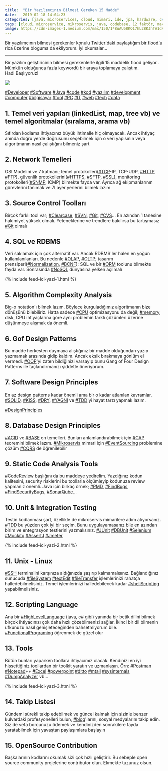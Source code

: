 ```yaml
---
title:  "Bir Yazılımcının Bilmesi Gereken 15 Madde"
date:   2019-02-18 14:04:23
categories: [java, microservices, cloud, mimari, ide, jpa, hardware, c#, tools, design patterns]
tags: [cloud, microservice, mikroservis, java, codebase, 12 faktör, maven, twelve factor, türkçe, yazılım, blog, blogger, nedir, örnek, nasıl yapılır, mehmet cem yücel]
image: https://cdn-images-1.medium.com/max/150/1*8uAU58KQ17hL28KJhTA1dA.jpeg
---
```


Bir yazılımcının bilmesi gerekenler konulu [Twitter'daki paylaştığım bir flood'u](https://twitter.com/mehmetcemyucel/status/1096710637458214916) rica üzerine bloguma da ekliyorum. İyi okumalar...

---

Bir yazılım geliştiricinin bilmesi gerekenlerle ilgili 15 maddelik flood geliyor.. Mümkün olduğunca fazla keywordü bir araya toplamaya çalıştım.  
Hadi Başlıyoruz!  

![](https://cdn-images-1.medium.com/max/800/1*8uAU58KQ17hL28KJhTA1dA.jpeg)
  
[#Developer](https://twitter.com/search?q=%23Developer "#Developer") [#Software](https://twitter.com/search?q=%23Software "#Software") [#Java](https://twitter.com/search?q=%23Java "#Java") [#code](https://twitter.com/search?q=%23code "#code") [#kod](https://twitter.com/search?q=%23kod "#kod") [#yazılım](https://twitter.com/search?q=%23yazılım "#yazılım") [#development](https://twitter.com/search?q=%23development "#development") [#computer](https://twitter.com/search?q=%23computer "#computer") [#bilgisayar](https://twitter.com/search?q=%23bilgisayar "#bilgisayar") [#tool](https://twitter.com/search?q=%23tool "#tool") [#PC](https://twitter.com/search?q=%23PC "#PC") [#IT](https://twitter.com/search?q=%23IT "#IT") [#web](https://twitter.com/search?q=%23web "#web") [#tech](https://twitter.com/search?q=%23tech "#tech") [#data](https://twitter.com/search?q=%23data "#data")

## 1. Temel veri yapıları (linkedList, map, tree vb) ve temel algoritmalar (sıralama, arama vb)  
  
Sıfırdan kodlama ihtiyacınız büyük ihtimalle hiç olmayacak. Ancak ihtiyaç anında doğru yerde doğrusunu seçebilmek için o veri yapısının veya algoritmanın nasıl çalıştığını bilmeniz şart

## 2. Network Temelleri  
  
OSI Modelini ve 7 katmanı; temel protokolleri([#TCP](https://twitter.com/search?q=%23TCP "#TCP")-IP, TCP-UDP, [#HTTP](https://twitter.com/search?q=%23HTTP "#HTTP"), [#FTP](https://twitter.com/search?q=%23FTP "#FTP")), güvenlik protokollerini([#HTTPS](https://twitter.com/search?q=%23HTTPS "#HTTPS"), [#SFTP](https://twitter.com/search?q=%23SFTP "#SFTP"), [#SSL](https://twitter.com/search?q=%23SSL "#SSL")), monitoring protokolleri([#SNMP](https://twitter.com/search?q=%23SNMP "#SNMP"), ICMP) bilmekte fayda var. Ayrıca ağ ekipmanlarının görevlerini tanımak ve 7Layer yerlerini bilmek lazım

## 3. Source Control Toolları  
  
Birçok farklı tool var; [#Clearcase](https://twitter.com/search?q=%23Clearcase "#Clearcase"), [#SVN](https://twitter.com/search?q=%23SVN "#SVN"), [#Git](https://twitter.com/search?q=%23Git "#Git"), [#CVS](https://twitter.com/search?q=%23CVS "#CVS")... En azından 1 tanesine hakimiyet yüksek olmalı. Yeteneklerine ve trendlere bakılırsa bu tartışmasız [#Git](https://twitter.com/search?q=%23Git "#Git") olmalı

## 4. SQL  ve RDBMS  
  
Veri saklamak için çok alternatif var. Ancak RDBMS'ler halen en yoğun kullanılanılanları. Bu nedenle [#OLAP](https://twitter.com/search?q=%23OLAP "#OLAP"), [#OLTP](https://twitter.com/search?q=%23OLTP "#OLTP"); tasarım prensiperi([#Normalization](https://twitter.com/search?q=%23Normalization "#Normalization"), [#BCNF](https://twitter.com/search?q=%23BCNF "#BCNF")); SQL ve bir [#ORM](https://twitter.com/search?q=%23ORM "#ORM") toolunu bilmekte fayda var. Sonrasında [#NoSQL](https://twitter.com/search?q=%23NoSQL "#NoSQL") dünyasına yelken açılmalı

{% include feed-ici-yazi-1.html %}

## 5. Algorithm Complexity Analysis  
  
Big-o notation'ı bilmek lazım. Böylece kurguladığımız algoritmanın bize dönüşünü bilebiliriz. Hatta sadece [#CPU](https://twitter.com/search?q=%23CPU "#CPU") optimizasyonu da değil; [#memory](https://twitter.com/search?q=%23memory "#memory"), disk, CPU ihtiyaçlarına göre aynı problemin farklı çözümleri üzerine düşünmeye alışmak da önemli.

## 6. Gof Design Patterns  
  
Bu madde herkesten duymaya alıştığınız bir madde olduğundan yazıp yazmamak arasında gidip kaldım. Ancak eksik bırakmaya gönlüm el vermedi. [#OOP](https://twitter.com/search?q=%23OOP "#OOP")'yi zaten bildiğinizi varsayıp bunu Gang of Four Design Patterns ile taçlandırmanızı şiddetle öneriyorum.

## 7. Software Design Principles  
  
En az design patterns kadar önemli ama bir o kadar atlanılan kavramlar. [#SOLID](https://twitter.com/search?q=%23SOLID "#SOLID"), [#KISS](https://twitter.com/search?q=%23KISS "#KISS"), [#DRY](https://twitter.com/search?q=%23DRY "#DRY"), [#YAGNI](https://twitter.com/search?q=%23YAGNI "#YAGNI") ve [#TDD](https://twitter.com/search?q=%23TDD "#TDD")'yi hayat tarzı yapmak lazım.  
  
[#DesignPrinciples](https://twitter.com/search?q=%23DesignPrinciples "#DesignPrinciples")

## 8. Database Design Principles  
  
[#ACID](https://twitter.com/search?q=%23ACID "#ACID") ve [#BASE](https://twitter.com/search?q=%23BASE "#BASE") en temelleri. Bunları anlamlandırabilmek için [#CAP](https://twitter.com/search?q=%23CAP "#CAP") teoremini bilmek lazım. [#Mikroservis](https://twitter.com/search?q=%23Mikroservis "#Mikroservis") mimari için [#EventSourcing](https://twitter.com/search?q=%23EventSourcing "#EventSourcing") problemine çözüm [#CQRS](https://twitter.com/search?q=%23CQRS "#CQRS") de öğrenilebilir

## 9. Static Code Analysis Tools  
  
[#CodeReview](https://twitter.com/search?q=%23CodeReview "#CodeReview") başlığını da bu maddeye yedirelim. Yazdığınız kodun kalitesini, security risklerini bu toollarla ölçümleyip kodunuza review yapmanız önemli. Java için birkaç örnek; [#PMD](https://twitter.com/search?q=%23PMD "#PMD"), [#FindBugs](https://twitter.com/search?q=%23FindBugs "#FindBugs"), [#FindSecurityBugs](https://twitter.com/search?q=%23FindSecurityBugs "#FindSecurityBugs"), [#SonarQube](https://twitter.com/search?q=%23SonarQube "#SonarQube")...

## 10. Unit & Integration Testing  
  
Testin kodlanması şart, özellikle de mikroservis mimarilere adım atıyorsanız. [#TDD](https://twitter.com/search?q=%23TDD "#TDD") bu yüzden çok iyi bir seçim. Bunu uygulayamasanız bile en azından birim ve entegrasyon testlerini yazmalısınız. [#JUnit](https://twitter.com/search?q=%23JUnit "#JUnit") [#DBUnit](https://twitter.com/search?q=%23DBUnit "#DBUnit") [#Selenium](https://twitter.com/search?q=%23Selenium "#Selenium") [#Mockito](https://twitter.com/search?q=%23Mockito "#Mockito") [#AssertJ](https://twitter.com/search?q=%23AssertJ "#AssertJ") [#Jmeter](https://twitter.com/search?q=%23Jmeter "#Jmeter")

{% include feed-ici-yazi-2.html %}

## 11. Unix - Linux  
  
[#SSH](https://twitter.com/search?q=%23SSH "#SSH") terminalini karşınıza aldığınızda şaşırıp kalmamalısınız. Bağlandığınız sunucuda [#fileSystem](https://twitter.com/search?q=%23fileSystem "#fileSystem") [#textEdit](https://twitter.com/search?q=%23textEdit "#textEdit") [#fileTransfer](https://twitter.com/search?q=%23fileTransfer "#fileTransfer") işlemlerinizi rahatça halledebilmelisiniz. Temel işlemlerinizi halledebilecek kadar [#shellScripting](https://twitter.com/search?q=%23shellScripting "#shellScripting") yapabilmelisiniz.

## 12. Scripting Language  
  
Ana bir [#HighLevelLanguage](https://twitter.com/search?q=%23HighLevelLanguage "#HighLevelLanguage") (java, c# gibi) yanında bir betik dilini bilmek birçok ihtiyacınızı çok daha hızlı çözebilmenizi sağlar. İkinci bir dil bilmenin ufkunuzu nasıl genişleteceğinden bahsetmiyorum bile. [#FunctionalPrograming](https://twitter.com/search?q=%23FunctionalPrograming "#FunctionalPrograming") öğrenmek de güzel olur

## 13. Tools  
  
Bütün bunları yaparken toollara ihtiyacımız olacak. Kendinizi en iyi hissettiğiniz toollardan bir toolkit yaratın ve uzmanlaşın. Örn: [#Postman](https://twitter.com/search?q=%23Postman "#Postman") [#Notepad](https://twitter.com/search?q=%23Notepad "#Notepad")++ [#Excel](https://twitter.com/search?q=%23Excel "#Excel") [#powerpoint](https://twitter.com/search?q=%23powerpoint "#powerpoint") [#ditto](https://twitter.com/search?q=%23ditto "#ditto") [#mtail](https://twitter.com/search?q=%23mtail "#mtail") [#sysinternals](https://twitter.com/search?q=%23sysinternals "#sysinternals") [#DumpAnalyzer](https://twitter.com/search?q=%23DumpAnalyzer "#DumpAnalyzer") vb...

{% include feed-ici-yazi-3.html %}

## 14. Takip Listesi  
  
Gündemi sürekli takip edebilmek ve güncel kalmak için sizinle benzer kulvardaki profesyonelleri bulun, [#blog](https://twitter.com/search?q=%23blog "#blog")'larını, sosyal medyalarını takip edin. Siz de vefa borcunuzu ödemek ve kendinizden sonrakilere fayda yaratabilmek için yavaştan paylaşımlara başlayın

## 15. OpenSource Contribution  
  
Başkalarının kodlarını okumak sizi çok hızlı geliştirir. Bu sebeple open source community projelerine contributor olun. Ekmekte tuzunuz olsun.
